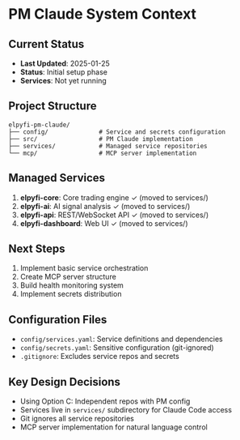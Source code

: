 # PM Claude System Context

## Current Status
- **Last Updated**: 2025-01-25
- **Status**: Initial setup phase
- **Services**: Not yet running

## Project Structure
```
elpyfi-pm-claude/
├── config/              # Service and secrets configuration
├── src/                 # PM Claude implementation
├── services/            # Managed service repositories
└── mcp/                 # MCP server implementation
```

## Managed Services
1. **elpyfi-core**: Core trading engine ✓ (moved to services/)
2. **elpyfi-ai**: AI signal analysis ✓ (moved to services/)
3. **elpyfi-api**: REST/WebSocket API ✓ (moved to services/)
4. **elpyfi-dashboard**: Web UI ✓ (moved to services/)

## Next Steps
1. Implement basic service orchestration
2. Create MCP server structure
3. Build health monitoring system
4. Implement secrets distribution

## Configuration Files
- `config/services.yaml`: Service definitions and dependencies
- `config/secrets.yaml`: Sensitive configuration (git-ignored)
- `.gitignore`: Excludes service repos and secrets

## Key Design Decisions
- Using Option C: Independent repos with PM config
- Services live in `services/` subdirectory for Claude Code access
- Git ignores all service repositories
- MCP server implementation for natural language control